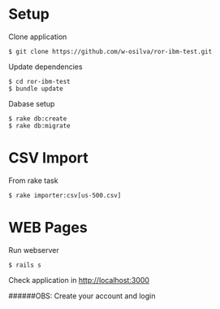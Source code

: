 # Setup

Clone application

    $ git clone https://github.com/w-osilva/ror-ibm-test.git

Update dependencies
 
    $ cd ror-ibm-test
    $ bundle update
    
Dabase setup
     
    $ rake db:create
    $ rake db:migrate
    
# CSV Import

From rake task    
         
    $ rake importer:csv[us-500.csv]
    
# WEB Pages

Run webserver

    $ rails s
    
Check application in [http://localhost:3000](http://localhost:3000)    

######OBS: Create your account and login
